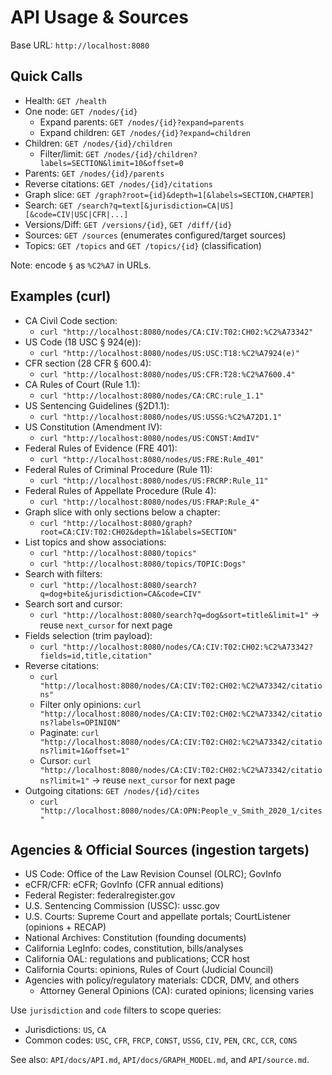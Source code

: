 # API Usage & Sources

Base URL: `http://localhost:8080`

## Quick Calls
- Health: `GET /health`
- One node: `GET /nodes/{id}`
  - Expand parents: `GET /nodes/{id}?expand=parents`
  - Expand children: `GET /nodes/{id}?expand=children`
- Children: `GET /nodes/{id}/children`
  - Filter/limit: `GET /nodes/{id}/children?labels=SECTION&limit=10&offset=0`
- Parents: `GET /nodes/{id}/parents`
- Reverse citations: `GET /nodes/{id}/citations`
- Graph slice: `GET /graph?root={id}&depth=1[&labels=SECTION,CHAPTER]`
- Search: `GET /search?q=text[&jurisdiction=CA|US][&code=CIV|USC|CFR|...]`
- Versions/Diff: `GET /versions/{id}`, `GET /diff/{id}`
- Sources: `GET /sources` (enumerates configured/target sources)
- Topics: `GET /topics` and `GET /topics/{id}` (classification)

Note: encode `§` as `%C2%A7` in URLs.

## Examples (curl)
- CA Civil Code section:
  - `curl "http://localhost:8080/nodes/CA:CIV:T02:CH02:%C2%A73342"`
- US Code (18 USC § 924(e)):
  - `curl "http://localhost:8080/nodes/US:USC:T18:%C2%A7924(e)"`
- CFR section (28 CFR § 600.4):
  - `curl "http://localhost:8080/nodes/US:CFR:T28:%C2%A7600.4"`
- CA Rules of Court (Rule 1.1):
  - `curl "http://localhost:8080/nodes/CA:CRC:rule_1.1"`
- US Sentencing Guidelines (§2D1.1):
  - `curl "http://localhost:8080/nodes/US:USSG:%C2%A72D1.1"`
- US Constitution (Amendment IV):
  - `curl "http://localhost:8080/nodes/US:CONST:AmdIV"`
- Federal Rules of Evidence (FRE 401):
  - `curl "http://localhost:8080/nodes/US:FRE:Rule_401"`
- Federal Rules of Criminal Procedure (Rule 11):
  - `curl "http://localhost:8080/nodes/US:FRCRP:Rule_11"`
- Federal Rules of Appellate Procedure (Rule 4):
  - `curl "http://localhost:8080/nodes/US:FRAP:Rule_4"`
- Graph slice with only sections below a chapter:
  - `curl "http://localhost:8080/graph?root=CA:CIV:T02:CH02&depth=1&labels=SECTION"`
- List topics and show associations:
  - `curl "http://localhost:8080/topics"`
  - `curl "http://localhost:8080/topics/TOPIC:Dogs"`
- Search with filters:
  - `curl "http://localhost:8080/search?q=dog+bite&jurisdiction=CA&code=CIV"`
- Search sort and cursor:
  - `curl "http://localhost:8080/search?q=dog&sort=title&limit=1"` → reuse `next_cursor` for next page
- Fields selection (trim payload):
  - `curl "http://localhost:8080/nodes/CA:CIV:T02:CH02:%C2%A73342?fields=id,title,citation"`
- Reverse citations:
  - `curl "http://localhost:8080/nodes/CA:CIV:T02:CH02:%C2%A73342/citations"`
  - Filter only opinions: `curl "http://localhost:8080/nodes/CA:CIV:T02:CH02:%C2%A73342/citations?labels=OPINION"`
  - Paginate: `curl "http://localhost:8080/nodes/CA:CIV:T02:CH02:%C2%A73342/citations?limit=1&offset=1"`
  - Cursor: `curl "http://localhost:8080/nodes/CA:CIV:T02:CH02:%C2%A73342/citations?limit=1"` → reuse `next_cursor` for next page
- Outgoing citations: `GET /nodes/{id}/cites`
  - `curl "http://localhost:8080/nodes/CA:OPN:People_v_Smith_2020_1/cites"`

## Agencies & Official Sources (ingestion targets)
- US Code: Office of the Law Revision Counsel (OLRC); GovInfo
- eCFR/CFR: eCFR; GovInfo (CFR annual editions)
- Federal Register: federalregister.gov
- U.S. Sentencing Commission (USSC): ussc.gov
- U.S. Courts: Supreme Court and appellate portals; CourtListener (opinions + RECAP)
- National Archives: Constitution (founding documents)
- California LegInfo: codes, constitution, bills/analyses
- California OAL: regulations and publications; CCR host
- California Courts: opinions, Rules of Court (Judicial Council)
- Agencies with policy/regulatory materials: CDCR, DMV, and others
  - Attorney General Opinions (CA): curated opinions; licensing varies

Use `jurisdiction` and `code` filters to scope queries:
- Jurisdictions: `US`, `CA`
- Common codes: `USC`, `CFR`, `FRCP`, `CONST`, `USSG`, `CIV`, `PEN`, `CRC`, `CCR`, `CONS`

See also: `API/docs/API.md`, `API/docs/GRAPH_MODEL.md`, and `API/source.md`.
